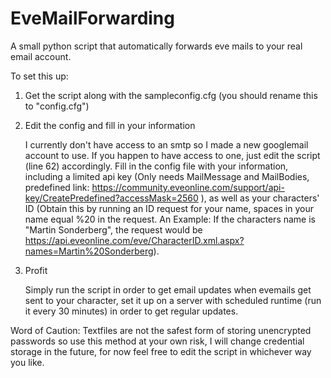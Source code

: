 EveMailForwarding
=================

A small python script that automatically forwards eve mails to your real email account.

To set this up:

1. Get the script along with the sampleconfig.cfg (you should rename this to "config.cfg")

2. Edit the config and fill in your information
	
	I currently don't have access to an smtp so I made a new googlemail account to use. If you happen to have access to one, just edit the script (line 62) accordingly. Fill in the config file with your information, including a limited api key (Only needs MailMessage and MailBodies, predefined link: https://community.eveonline.com/support/api-key/CreatePredefined?accessMask=2560 ), as well as your characters' ID (Obtain this by running an ID request for your name, spaces in your name equal %20 in the request. An Example: If the characters name is "Martin Sonderberg", the request would be https://api.eveonline.com/eve/CharacterID.xml.aspx?names=Martin%20Sonderberg).
	
3. Profit

	Simply run the script in order to get email updates when evemails get sent to your character, set it up on a server with scheduled runtime (run it every 30 minutes) in order to get regular updates.
	
Word of Caution: Textfiles are not the safest form of storing unencrypted passwords so use this method at your own risk, I will change credential storage in the future, for now feel free to edit the script in whichever way you like.